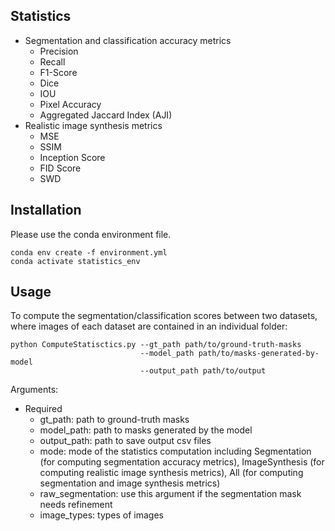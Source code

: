 ## Statistics

- Segmentation and classification accuracy metrics
    - Precision
    - Recall
    - F1-Score
    - Dice
    - IOU
    - Pixel Accuracy
    - Aggregated Jaccard Index (AJI)
- Realistic image synthesis metrics
  - MSE
  - SSIM
  - Inception Score
  - FID Score
  - SWD 

## Installation

Please use the conda environment file.
```
conda env create -f environment.yml
conda activate statistics_env
```

## Usage

To compute the segmentation/classification scores between two datasets, where images of each dataset are contained in an individual folder:
```
python ComputeStatisctics.py --gt_path path/to/ground-truth-masks 
                             --model_path path/to/masks-generated-by-model
                             --output_path path/to/output
```

Arguments:
- Required
  - gt_path: path to ground-truth masks
  - model_path: path to masks generated by the model
  - output_path: path to save output csv files
  - mode: mode of the statistics computation including Segmentation (for computing segmentation accuracy metrics), ImageSynthesis (for computing realistic image synthesis metrics), All (for computing segmentation and image synthesis metrics)
  - raw_segmentation: use this argument if the segmentation mask needs refinement
  - image_types: types of images

